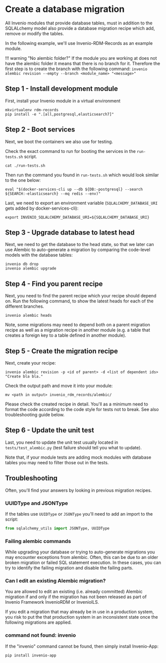 # Create a database migration

All Invenio modules that provide database tables, must in addition to the
SQLALchemy model also provide a database migration recipe which add, remove or
modify the tables.

In the following example, we'll use Invenio-RDM-Records as an example module.

!!! warning "No alembic folder?"
    If the module you are working at does not have the alembic folder it means that there is no branch for it.
    Therefore the first step is to create the branch with the following command:
    `invenio alembic revision --empty --branch <module_name> "<message>"`

## Step 1 - Install development module

First, install your Invenio module in a virtual environment

```
mkvirtualenv rdm-records
pip install -e ".[all,postgresql,elasticsearch7]"
```

## Step 2 - Boot services

Next, we boot the containers we also use for testing.

Check the exact command to run for booting the services in the ``run-tests.sh``
script.

```
cat ./run-tests.sh
```

Then run the command you found in ``run-tests.sh`` which would look similar to
the one below:

```
eval "$(docker-services-cli up --db ${DB:-postgresql} --search ${SEARCH:-elasticsearch} --mq redis --env)"
```

Last, we need to export an environment variable (``SQLALCHEMY_DATABASE_URI``
gets added by docker-services-cli):

```
export INVENIO_SQLALCHEMY_DATABASE_URI=${SQLALCHEMY_DATABASE_URI}
```

## Step 3 - Upgrade database to latest head

Next, we need to get the database to the head state, so that we later can use
Alembic to auto-generate a migration by comparing the code-level models with
the database tables:

```
invenio db drop
invenio alembic upgrade
```

## Step 4 - Find you parent recipe

Next, you need to find the parent recipe which your recipe should depend on.
Run the following command, to show the latest heads for each of the different
branches.

```
invenio alembic heads
```

Note, some migrations may need to depend both on a parent migration recipe
as well as a migration recipe in another module (e.g. a table that creates a
foreign key to a table defined in another module).

## Step 5 - Create the migration recipe

Next, create your recipe:

```
invenio alembic revision -p <id of parent> -d <list of dependent ids> "Create bla bla."
```

Check the output path and move it into your module:

```
mv <path in output> invenio_rdm_records/alembic/
```

Please check the created recipe in detail. You'll as a minimum need to format
the code according to the code style for tests not to break. See also
troubleshooting guide below.

## Step 6 - Update the unit test

Last, you need to update the unit test usually located in
``tests/test_alembic.py`` (test failure should tell you what to update).

Note that, if your module tests are adding mock modules with database tables
you may need to filter those out in the tests.


## Troubleshooting

Often, you'll find your answers by looking in previous migration recipes.

### UUIDType and JSONType

If the tables use ``UUIDType`` or ``JSONType`` you'll need to add an import
to the script:

```python
from sqlalchemy_utils import JSONType, UUIDType
```

### Failing alembic commands

While upgrading your database or trying to auto-generate migrations you may
encounter exceptions from alembic. Often, this can be due to an older broken
migration or failed SQL statement execution. In these cases, you can try to
identify the failing migration and disable the failing parts.

### Can I edit an existing Alembic migration?

You are allowed to edit an existing (i.e. already committed) Alembic migration
if and only if the migration has not been released as part of Invenio Framework
InvenioRDM or InvenioILS.

If you edit a migration that may already be in use in a production system, you
risk to put the that production system in an inconsistent state once the
following migrations are applied.

### command not found: invenio

If the "invenio" command cannot be found, then simply install Invenio-App:

```
pip install invenio-app
```
